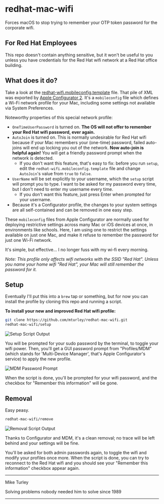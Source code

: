# redhat-mac-wifi

Forces macOS to stop trying to remember your OTP token password for the corporate wifi.

## For Red Hat Employees

This repo doesn't contain anything sensitive, but it won't be useful to you unless you have credentials for the Red Hat wifi network at a Red Hat office building.

## What does it do?

Take a look at the [redhat-wifi.mobileconfig.template](https://github.com/mturley/redhat-mac-wifi/blob/master/config/redhat-wifi.mobileconfig.template) file. That pile of XML was exported by [Apple Configurator 2](https://itunes.apple.com/us/app/apple-configurator-2/id1037126344?mt=12). It's a `mobileconfig` file which defines a Wi-Fi network profile for your Mac, including some settings not available via System Preferences.

Noteworthy properties of this special network profile:

* `OneTimeUserPassword` is turned on. **The OS will not offer to remember your Red Hat wifi password, ever again.**
* `AutoJoin` is turned on. This is normally undesirable for Red Hat wifi because if your Mac remembers your (one-time) password, failed auto-joins will end up locking you out of the network. **Now auto-join is helpful again!** You will get a friendly password prompt when the network is detected.
  * If you don't want this feature, that's easy to fix: before you run `setup`, edit the `redhat-wifi.mobileconfig.template` file and change `AutoJoin`'s value from `true` to `false`.
* `UserName` will be set explicitly to your username, which the `setup` script will prompt you to type. I want to be asked for my password every time, but I don't need to enter my username every time.
  * If you don't want this feature, just press Enter when prompted for your username.
* Because it's a Configurator profile, the changes to your system settings are all self-contained and can be removed in one easy step.

These `mobileconfig` files from Apple Configurator are normally used for deploying restrictive settings across many Mac or iOS devices at once, in environments like schools. Here, I am using one to restrict the settings available on just one Mac, and make it refuse to remember the password for just one Wi-Fi network.

It's simple, but effective... I no longer fuss with my wi-fi every morning.

*Note: This profile only affects wifi networks with the SSID "Red Hat". Unless you name your home wifi "Red Hat", your Mac will still remember the password for it.*

## Setup

Eventually I'll put this into a `brew` tap or something, but for now you can install the profile by cloning this repo and running a script.

**To install your new and improved Red Hat wifi profile:**

```bash
git clone https://github.com/mturley/redhat-mac-wifi.git
redhat-mac-wifi/setup
```

![Setup Script Output](https://raw.githubusercontent.com/mturley/redhat-mac-wifi/master/screenshots/setup.png)

You will be prompted for your sudo password by the terminal, to toggle your wifi power. Then, you'll get a GUI password prompt from "Profiles/MDM" (which stands for 'Multi-Device Manager', that's Apple Configurator's service) to apply the new profile.

![MDM Password Prompt](https://raw.githubusercontent.com/mturley/redhat-mac-wifi/master/screenshots/MDM-password-prompt.png)

When the script is done, you'll be prompted for your wifi password, and the checkbox for "Remember this information" will be gone.

## Removal

Easy peasy.

```bash
redhat-mac-wifi/remove
```

![Removal Script Output](https://raw.githubusercontent.com/mturley/redhat-mac-wifi/master/screenshots/remove.png)

Thanks to Configurator and MDM, it's a clean removal; no trace will be left behind and your settings will be fine.

You'll be asked for both admin passwords again, to toggle the wifi and modify your profiles once more. When the script is done, you can try to reconnect to the Red Hat wifi and you should see your "Remember this information" checkbox appear again.

-----------

Mike Turley

Solving problems nobody needed him to solve since 1989

-----------
